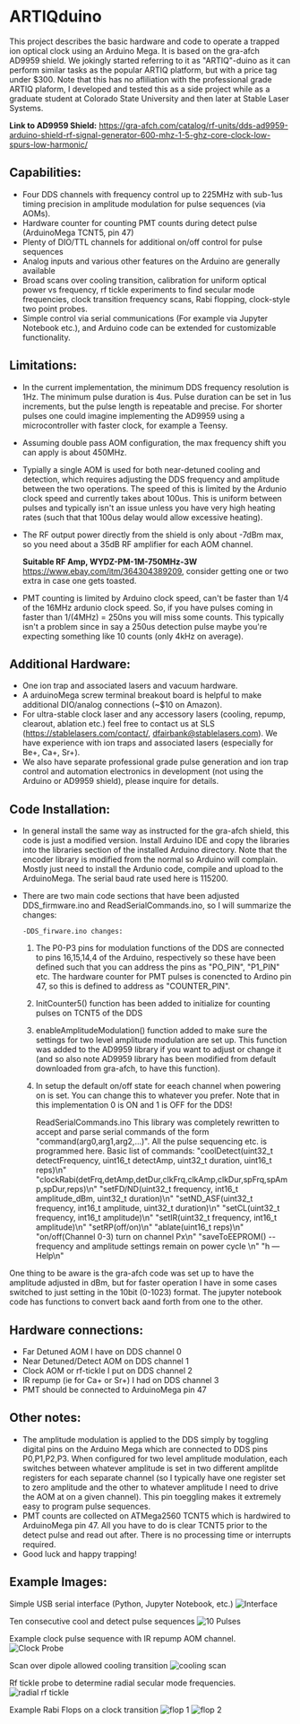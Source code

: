 # ARTIQduino
This project describes the basic hardware and code to operate a trapped ion optical clock using an Arduino Mega. It is based on the gra-afch AD9959 shield. We jokingly started referring to it as "ARTIQ"-duino as it can perform similar tasks as the popular ARTIQ platform, but with a price tag under $300. Note that this has no afliliation with the professional grade ARTIQ plaform, I developed and tested this as a side project while as a graduate student at Colorado State University and then later at Stable Laser Systems.

**Link to AD9959 Shield:** https://gra-afch.com/catalog/rf-units/dds-ad9959-arduino-shield-rf-signal-generator-600-mhz-1-5-ghz-core-clock-low-spurs-low-harmonic/

## Capabilities:
- Four DDS channels with frequency control up to 225MHz with sub-1us timing precision in amplitude modulation for pulse sequences (via AOMs).
- Hardware counter for counting PMT counts during detect pulse (ArduinoMega TCNT5, pin 47)
- Plenty of DIO/TTL channels for additional on/off control for pulse sequences
- Analog inputs and various other features on the Arduino are generally available
- Broad scans over cooling transition, calibration for uniform optical power vs frequency, rf tickle experiments to find secular mode frequencies, clock transition frequency scans, Rabi flopping, clock-style two point probes.
- Simple control via serial communications (For example via Jupyter Notebook etc.), and Arduino code can be extended for customizable functionality.

## Limitations:
- In the current implementation, the minimum DDS frequency resolution is 1Hz. The minimum pulse duration is 4us. Pulse duration can be set in 1us increments, but the pulse length is repeatable and precise. For shorter pulses one could imagine implementing the AD9959 using a microcontroller with faster clock, for example a Teensy.
- Assuming double pass AOM configuration, the max frequency shift you can apply is about 450MHz.
- Typially a single AOM is used for both near-detuned cooling and detection, which requires adjusting the DDS frequency and amplitude between the two operations. The speed of this is limited by the Ardunio clock speed and currently takes about 100us. This is uniform between pulses and typically isn't an issue unless you have very high heating rates (such that that 100us delay would allow excessive heating).
- The RF output power directly from the shield is only about -7dBm max, so you need about a 35dB RF amplifier for each AOM channel.

  **Suitable RF Amp, WYDZ-PM-1M-750MHz-3W** https://www.ebay.com/itm/364304389209, consider getting one or two extra in case one gets toasted.
- PMT counting is limited by Arduino clock speed, can't be faster than 1/4 of the 16MHz ardunio clock speed. So, if you have pulses coming in faster than 1/(4MHz) = 250ns you will miss some counts. This typically isn't a problem since in say a 250us detection pulse maybe you're expecting something like 10 counts (only 4kHz on average).

## Additional Hardware:
- One ion trap and associated lasers and vacuum hardware.
- A arduinoMega screw terminal breakout board is helpful to make additional DIO/analog connections (~$10 on Amazon).
- For ultra-stable clock laser and any accessory lasers (cooling, repump, clearout, ablation etc.) feel free to contact us at SLS (https://stablelasers.com/contact/, dfairbank@stablelasers.com). We have experience with ion traps and associated lasers (especially for Be+, Ca+, Sr+).
- We also have separate professional grade pulse generation and ion trap control and automation electronics in development (not using the Arduino or AD9959 shield), please inquire for details.

## Code Installation:
- In general install the same way as instructed for the gra-afch shield, this code is just a modified version. Install Arduino IDE and copy the libraries into the libraries section of the installed Arduino directory. Note that the encoder library is modified from the normal so Arduino will complain. Mostly just need to install the Ardunio code, compile and upload to the ArduinoMega. The serial baud rate used here is 115200.
  
- There are two main code sections that have been adjusted DDS_firmware.ino and ReadSerialCommands.ino, so I will summarize the changes:
  
      -DDS_firware.ino changes:
  1. The P0-P3 pins for modulation functions of the DDS are connected to pins 16,15,14,4 of the Arduino, respectively so these have been defined such that you can address the pins as "PO_PIN", "P1_PIN" etc. The hardware counter for PMT pulses is conencted to Ardino pin 47, so this is defined to address as "COUNTER_PIN".
  2. InitCounter5() function has been added to initialize for counting pulses on TCNT5 of the DDS
  3. enableAmplitudeModulation() function added to make sure the settings for two level amplitude modulation are set up. This function was added to the AD9959 library if you want to adjust or change it (and so also note AD9959 library has been modified from default downloaded from gra-afch, to have this function).
  4. In setup the default on/off state for eeach channel when powering on is set. You can change this to whatever you prefer. Note that in this implementation 0 is ON and 1 is OFF for the DDS!
     
     ReadSerialCommands.ino
 This library was completely rewritten to accept and parse serial commands of the form "command(arg0,arg1,arg2,...)". All the pulse sequencing etc. is programmed here. Basic list of commands:
          "coolDetect(uint32_t detectFrequency, uint16_t detectAmp, uint32_t duration, uint16_t reps)\n"
          "clockRabi(detFrq,detAmp,detDur,clkFrq,clkAmp,clkDur,spFrq,spAmp,spDur,reps)\n"
          "setFD/ND(uint32_t frequency, int16_t amplitude_dBm, uint32_t duration)\n"
          "setND_ASF(uint32_t frequency, int16_t amplitude, uint32_t duration)\n"
          "setCL(uint32_t frequency, int16_t amplitude)\n"
          "setIR(uint32_t frequency, int16_t amplitude)\n"
          "setRP(off/on)\n"
          "ablate(uint16_t reps)\n"
          "on/off(Channel 0-3) turn on channel Px\n"
          "saveToEEPROM() -- frequency and amplitude settings remain on power cycle \n"
          "h — Help\n"

One thing to be aware is the gra-afch code was set up to have the amplitude adjusted in dBm, but for faster operation I have in some cases switched to just setting in the 10bit (0-1023) format. The jupyter notebook code has functions to convert back aand forth from one to the other.

## Hardware connections:
- Far Detuned AOM I have on DDS channel 0
- Near Detuned/Detect AOM on DDS channel 1
- Clock AOM or rf-tickle I put on DDS channel 2
- IR repump (ie for Ca+ or Sr+) I had on DDS channel 3
- PMT should be connected to ArduinoMega pin 47

## Other notes:
- The amplitude modulation is applied to the DDS simply by toggling digital pins on the Arduino Mega which are connected to DDS pins P0,P1,P2,P3. When configured for two level amplitude modulation, each switches between whatever amplitude is set in two different amplitde registers for each separate channel (so I typically have one register set to zero amplitude and the other to whatever amplitude I need to drive the AOM at on a given channel). This pin toeggling makes it extremely easy to program pulse sequences.
- PMT counts are collected on ATMega2560 TCNT5 which is hardwired to ArduinoMega pin 47. All you have to do is clear TCNT5 prior to the detect pulse and read out after. There is no processing time or interrupts required.
- Good luck and happy trapping!

## Example Images:
Simple USB serial interface (Python, Jupyter Notebook, etc.)
![Interface](https://github.com/user-attachments/assets/9bdf5700-b32c-455a-bd56-039009737e5f)

Ten consecutive cool and detect pulse sequences
![10 Pulses](https://github.com/user-attachments/assets/f8fd1a68-4909-46f5-9ced-7af050718a18)

Example clock pulse sequence with IR repump AOM channel.
![Clock Probe](https://github.com/user-attachments/assets/58885b00-1e2d-4020-bbfb-9b81d31cb006)

Scan over dipole allowed cooling transition
![cooling scan](https://github.com/user-attachments/assets/a63c9e40-055c-43a8-b718-46b271915da0)

Rf tickle probe to determine radial secular mode frequencies.
![radial rf tickle](https://github.com/user-attachments/assets/060799d4-13d8-41ee-a23f-aeabf9fd7b4e)

Example Rabi Flops on a clock transition
![flop 1](https://github.com/user-attachments/assets/fab18d0b-428f-415c-9b9b-146806a2b37c)
![flop 2](https://github.com/user-attachments/assets/ebc8bafe-4d2f-4c53-9efc-9cd7210fe5d3)
